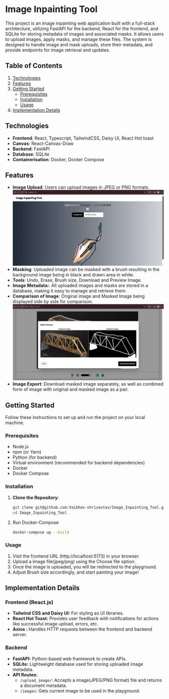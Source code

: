 # Image Inpainting Tool

This project is an image inpainting web application built with a full-stack architecture, utilizing FastAPI for the backend, React for the frontend, and SQLite for storing metadata of images and associated masks. It allows users to upload images, apply masks, and manage these files. The system is designed to handle image and mask uploads, store their metadata, and provide endpoints for image retrieval and updates.

## Table of Contents

1. [Technologies](#technologies)
2. [Features](#features)
3. [Getting Started](#getting-started)
    - [Prerequisites](#prerequisites)
    - [Installation](#installation)
    - [Usage](#usage)
4. [Implementation Details](#implementation-details)

## Technologies
- **Frontend**: React, Typescript, TailwindCSS, Daisy UI, React Hot toast
- **Canvas**: React-Canvas-Draw
- **Backend**: FastAPI
- **Database**: SQLite
- **Containerisation**: Docker, Docker Compose


## Features
- **Image Upload**: Users can upload images in JPEG or PNG formats.
![User Interface](./client/src/media/Readme/HomePage_ImagePicker.png)
- **Masking**: Uploaded Image can be masked with a brush resulting in the background image being in black and drawn area in white.
- **Tools**: Undo, Erase, Brush size, Download and Preview Image.
- **Image Metadata:**:  All uploaded images and masks are stored in a database, making it easy to manage and retrieve them.
- **Comparison of Image**: Original image and Masked Image being displayed side by side for comparison.
![Mask Preview](./client/src/media/Readme/Preview.png)
- **Image Export**: Download masked image separately, as well as combined form of image with original and masked image as a pair.


## Getting Started
Follow these instructions to set up and run the project on your local machine.

### Prerequisites
- Node.js
- npm (or Yarn)
- Python (for backend)
- Virtual environment (recommended for backend dependencies)
- Docker
- Docker Compose

### Installation

1. **Clone the Repository**:
   ```bash
   git clone git@github.com:Vaibhav-shrivastav/Image_Inpainting_Tool.git
   cd Image_Inpainting_Tool
   ```


2. Run Docker-Compose

    ```bash
    docker-compose up --build
    ```

### Usage

1. Visit the frontend URL (http://localhost:5173) in your browser.
2. Upload a image file(jpeg/png) using the Choose file option.
3. Once the image is uploaded, you will be redirected to the playground.
4. Adjust Brush size accordingly, and start painting your image!

## Implementation Details

### Frontend (React.js)

- **Tailwind CSS and Daisy UI:** For styling as UI libraries.
- **React Hot Toast:** Provides user feedback with notifications for actions like successful image upload, errors, etc.
- **Axios :**  Handles HTTP requests between the frontend and backend server.

### Backend

- **FastAPI:** Python-based web framework to create APIs.
- **SQLite:** Lightweight database used for storing uploaded image metadata.
- **API Routes:**
    - `/upload_image/`: Accepts a image(JPEG/PNG format) file and returns a document metadata.
    - `/images`: Gets current image to be used in the playground.